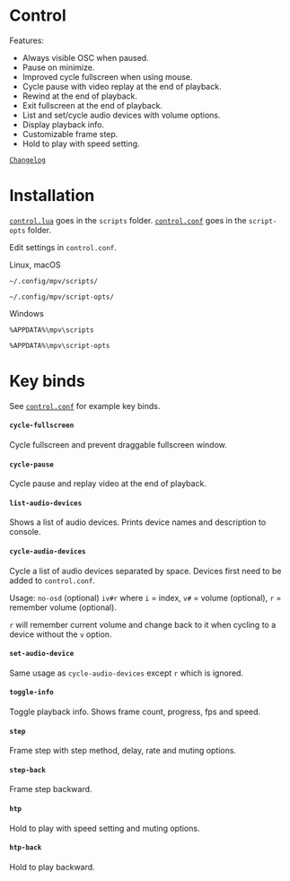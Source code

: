 # Control

Features:
- Always visible OSC when paused.
- Pause on minimize.
- Improved cycle fullscreen when using mouse.
- Cycle pause with video replay at the end of playback.
- Rewind at the end of playback.
- Exit fullscreen at the end of playback.
- List and set/cycle audio devices with volume options.
- Display playback info.
- Customizable frame step.
- Hold to play with speed setting.

[`Changelog`](CHANGELOG.md)

# Installation

[`control.lua`](https://raw.githubusercontent.com/oe-d/control/master/control.lua) goes in the `scripts` folder.
[`control.conf`](https://raw.githubusercontent.com/oe-d/control/master/control.conf) goes in the `script-opts` folder.

Edit settings in `control.conf`.

Linux, macOS

`~/.config/mpv/scripts/`

`~/.config/mpv/script-opts/`

Windows

`%APPDATA%\mpv\scripts`

`%APPDATA%\mpv\script-opts`

# Key binds

See [`control.conf`](https://github.com/oe-d/control/blob/master/control.conf) for example key binds.

#### `cycle-fullscreen`
Cycle fullscreen and prevent draggable fullscreen window.

#### `cycle-pause`
Cycle pause and replay video at the end of playback.

#### `list-audio-devices`
Shows a list of audio devices. Prints device names and description to console.

#### `cycle-audio-devices`
Cycle a list of audio devices separated by space. Devices first need to be added to `control.conf`.

Usage: `no-osd` (optional) `iv#r` where `i` = index, `v#` = volume (optional), `r` = remember volume (optional).

`r` will remember current volume and change back to it when cycling to a device without the `v` option.

#### `set-audio-device`
Same usage as `cycle-audio-devices` except `r` which is ignored.

#### `toggle-info`
Toggle playback info. Shows frame count, progress, fps and speed.

#### `step`
Frame step with step method, delay, rate and muting options.

#### `step-back`
Frame step backward.

#### `htp`
Hold to play with speed setting and muting options.

#### `htp-back`
Hold to play backward.

